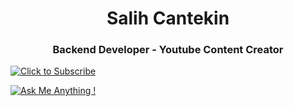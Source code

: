 <h1 align="center">Salih Cantekin </h1>
<h3 align="center"> Backend Developer - Youtube Content Creator </h3>

[![Click to Subscribe](https://img.shields.io/youtube/channel/subscribers/UCPGldHdbmVoh-RTtMgnUPKA?style=social "Click to Subscribe")](https://www.youtube.com/channel/UCPGldHdbmVoh-RTtMgnUPKA?sub_confirmation=1)

[![Ask Me Anything !](https://img.shields.io/badge/Ask%20me-anything-1abc9c.svg)](mailto:salihcantekin@gmail.com)

